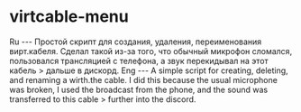 # virtcable-menu

Ru ---
Простой скрипт для создания, удаления, переименования вирт.кабеля. Сделал такой из-за того, что обычный микрофон сломался, пользовался трансляцией с телефона, а звук перекидывал на этот кабель > дальше в дискорд.
Eng ---
A simple script for creating, deleting, and renaming a wirth.the cable. I did this because the usual microphone was broken, I used the broadcast from the phone, and the sound was transferred to this cable > further into the discord.
